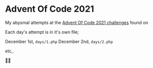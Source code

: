 # Advent Of Code 2021

My abysmal attempts at the [Advent Of Code 2021 challenges](https://adventofcode.com) found on

Each day's attempt is in it's own file;

December 1st, `days/1.php`
December 2nd, `days/2.php`

etc,.

🧑‍🎄